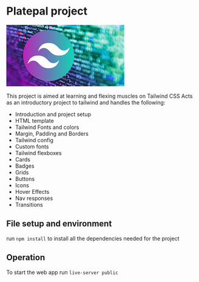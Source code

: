 # Platepal project

![Tailwind-CSS](image.png)

This project is aimed at learning and flexing muscles on Tailwind CSS
Acts as an introductory project to tailwind and handles the following:
- Introduction and project setup
- HTML template
- Tailwind Fonts and colors
- Margin, Padding and Borders
- Tailwind config
- Custom fonts
- Tailwind flexboxes
- Cards
- Badges
- Grids
- Buttons
- Icons
- Hover Effects
- Nav responses
- Transitions

## File setup and environment
run `npm install` to install all the dependencies needed for the project

## Operation
To start the web app run `live-server public`
